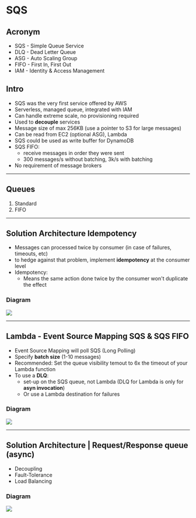 # SQS

## Acronym
* SQS - Simple Queue Service
* DLQ - Dead Letter Queue
* ASG - Auto Scaling Group
* FIFO - First In, First Out
* IAM - Identity & Access Management

## Intro
* SQS was the very first service offered by AWS
* Serverless, managed queue, integrated with IAM
* Can handle extreme scale, no provisioning required
* Used to **decouple** services
* Message size of max 256KB (use a pointer to S3 for large messages)
* Can be read from EC2 (optional ASG), Lambda
* SQS could be used as write buffer for DynamoDB
* SQS FIFO:
  * receive messages in order they were sent
  * 300 messages/s without batching, 3k/s with batching
* No requirement of message brokers
  
---

## Queues
1) Standard
2) FIFO
  
---

## Solution Architecture Idempotency
* Messages can processed twice by consumer (in case of failures, timeouts, etc)
* to hedge against that problem, implement **idempotency** at the consumer level
* Idempotency:
  * Means the same action done twice by the consumer won't duplicate the effect
  
### Diagram
[<img src="https://i.imgur.com/opP8ye9.png">](https://i.imgur.com/opP8ye9.png)

---

## Lambda - Event Source Mapping SQS & SQS FIFO
* Event Source Mapping will poll SQS (Long Polling)
* Specify **batch size** (1-10 messages)
* Recommended: Set the queue visibility temout to 6x the timeout of your Lambda function
* To use a **DLQ**:
  * set-up on the SQS queue, not Lambda (DLQ for Lambda is only for **asyn invocation**)
  * Or use a Lambda destination for failures

### Diagram
[<img src="https://i.imgur.com/n96KLUR.png">](https://i.imgur.com/n96KLUR.png)

---

## Solution Architecture | Request/Response queue (async)
* Decoupling
* Fault-Tolerance
* Load Balancing

### Diagram
[<img src="https://i.imgur.com/xjYpJDL.png">](https://i.imgur.com/xjYpJDL.png)
